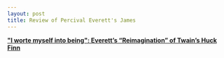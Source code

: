 ```yaml
---
layout: post
title: Review of Percival Everett's James
---
```

[**"I worte myself into being": Everett’s “Reimagination” of Twain’s Huck Finn**](https://sarbagya.substack.com/p/i-wrote-myself-into-being-everettes)

